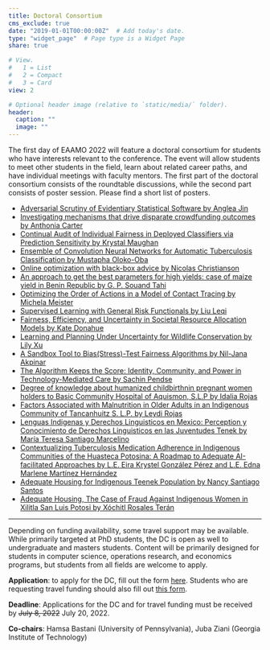 ```yaml
---
title: Doctoral Consortium
cms_exclude: true
date: "2019-01-01T00:00:00Z"  # Add today's date.
type: "widget_page"  # Page type is a Widget Page
share: true

# View.
#   1 = List
#   2 = Compact
#   3 = Card
view: 2

# Optional header image (relative to `static/media/` folder).
header:
  caption: ""
  image: ""
---
```


The first day of EAAMO 2022 will feature a doctoral consortium for students who have interests relevant to the conference. The event will allow students to meet other students in the field, learn about related career paths, and have individual meetings with faculty mentors. The first part of the doctoral consortium consists of the roundtable discussions, while the second part consists of poster session. Please find a short list of posters.

- [Adversarial Scrutiny of Evidentiary Statistical Software by Anglea Jin](../dc/dc_03_jin.pdf)
- [Investigating mechanisms that drive disparate crowdfunding outcomes by Anthonia Carter](../dc/dc_04_carter.pdf)
- [Continual Audit of Individual Fairness in Deployed Classifiers via Prediction Sensitivity by Krystal Maughan](../dc/dc_17_maughan.pdf)
- [Ensemble of Convolution Neural Networks for Automatic Tuberculosis Classification by Mustapha Oloko-Oba](../dc/dc_03_jin.pdf)
- [Online optimization with black-box advice by Nicolas Christianson](../dc/dc_23_christianson.pdf)
- [An approach to get the best parameters for high yields: case of maize yield in Benin Republic by G. P. Souand Tahi](../dc/dc_03_jin.pdf)
- [Optimizing the Order of Actions in a Model of Contact Tracing by Michela Meister](../dc/dc_35_meister.pdf)
- [Supervised Learning with General Risk Functionals by Liu Leqi](../dc/dc_37_liu.pdf)
- [Fairness, Efficiency, and Uncertainty in Societal Resource Allocation Models by Kate Donahue](../dc/dc_38_donahue.pdf)
- [Learning and Planning Under Uncertainty for Wildlife Conservation by Lily Xu](../dc/dc_39_xu.pdf)
- [A Sandbox Tool to Bias(Stress)-Test Fairness Algorithms by Nil-Jana Akpinar](../dc/dc_40_akpinar.pdf)
- [The Algorithm Keeps the Score: Identity, Community, and Power in Technology-Mediated Care by Sachin Pendse](../dc/dc_42_pendse.pdf)
- [Degree of knowledge about humanized childbirthnin pregnant women holders to Basic Community Hospital of Aquismon, S.L.P by Idalia Rojas](../dc/dc_copocyt_idalia_rojas_martinez.pdf)
- [Factors Associated with Malnutrition in Older Adults in an Indigenous Community of Tancanhuitz S. L.P. by Leydi Rojas](../dc/dc_copocyt_leydi_rojas.pdf)
- [Lenguas Indigenas y Derechos Linguisticos en Mexico: Perception y Conocimiento de Derechos Linguisticos en las Juventudes Tenek by María Teresa Santiago Marcelino](../dc/dc_copocyt_maria_teresa_santiago.pdf)
- [Contextualizing Tuberculosis Medication Adherence in Indigenous Communities of the Huasteca Potosina: A Roadmap to Adequate AI-facilitated Approaches by L.E. Eira Krystel González Pérez and L.E. Edna Marlene Martínez Hernández](../dc/dc_copocyt_marlene_martinez.pdf)
- [Adequate Housing for Indigenous Teenek Population by Nancy Santiago Santos](../dc/dc_copocyt_nancy_santiago_santos.jpg)
- [Adequate Housing, The Case of Fraud Against Indigenous Women in Xilitla San Luis Potosi by Xóchitl Rosales Terán](../dc/dc_copocyt_ruben_martinez_cardenas.pdf)

- - -

Depending on funding availability, some travel support may be available. While primarily targeted at PhD students, the DC is open as well to undergraduate and masters students. Content will be primarily designed for students in computer science, operations research, and economics programs, but students from all fields are welcome to apply.

**Application**: to apply for the DC, fill out the form [here](https://forms.gle/F8F5r53Lrq6LdcwZA). Students who are requesting travel funding should also fill out [this form](https://docs.google.com/forms/d/e/1FAIpQLSfL4rvmvwuKeBHKyRO5YGeF0wiKGLvFW0rZJk9PuDgl1CDpew/viewform?usp=sf_link).

**Deadline**: Applications for the DC and for travel funding must be received by ~~July 8, 2022~~ July 20, 2022. 

**Co-chairs**: Hamsa Bastani (University of Pennsylvania), Juba Ziani (Georgia Institute of Technology)

